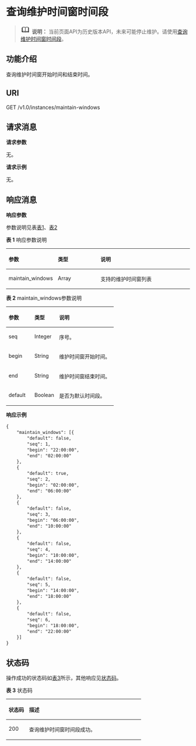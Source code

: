 # 查询维护时间窗时间段<a name="kafka-api-180514010"></a>

>![](public_sys-resources/icon-note.gif) **说明：** 
>当前页面API为历史版本API，未来可能停止维护。请使用[查询维护时间窗时间段](查询维护时间窗时间段.md)。

## 功能介绍<a name="section51971645131316"></a>

查询维护时间窗开始时间和结束时间。

## URI<a name="zh-cn_topic_0128036903_section747445721120"></a>

GET /v1.0/instances/maintain-windows

## 请求消息<a name="zh-cn_topic_0128036903_section1547413577114"></a>

**请求参数**

无。

**请求示例**

无。

## 响应消息<a name="zh-cn_topic_0128036903_section15475195711113"></a>

**响应参数**

参数说明见表[表1](#zh-cn_topic_0128036903_table04768576115)、[表2](#zh-cn_topic_0128036903_table748235716115)

**表 1**  响应参数说明

<a name="zh-cn_topic_0128036903_table04768576115"></a>
<table><thead align="left"><tr id="zh-cn_topic_0128036903_row14577185716113"><th class="cellrowborder" valign="top" width="19%" id="mcps1.2.4.1.1"><p id="zh-cn_topic_0128036903_p8577135719113"><a name="zh-cn_topic_0128036903_p8577135719113"></a><a name="zh-cn_topic_0128036903_p8577135719113"></a>参数</p>
</th>
<th class="cellrowborder" valign="top" width="25%" id="mcps1.2.4.1.2"><p id="zh-cn_topic_0128036903_p857745731115"><a name="zh-cn_topic_0128036903_p857745731115"></a><a name="zh-cn_topic_0128036903_p857745731115"></a>类型</p>
</th>
<th class="cellrowborder" valign="top" width="56.00000000000001%" id="mcps1.2.4.1.3"><p id="zh-cn_topic_0128036903_p1957785713116"><a name="zh-cn_topic_0128036903_p1957785713116"></a><a name="zh-cn_topic_0128036903_p1957785713116"></a>说明</p>
</th>
</tr>
</thead>
<tbody><tr id="zh-cn_topic_0128036903_row157725711111"><td class="cellrowborder" valign="top" width="19%" headers="mcps1.2.4.1.1 "><p id="zh-cn_topic_0128036903_p16577125741112"><a name="zh-cn_topic_0128036903_p16577125741112"></a><a name="zh-cn_topic_0128036903_p16577125741112"></a>maintain_windows</p>
</td>
<td class="cellrowborder" valign="top" width="25%" headers="mcps1.2.4.1.2 "><p id="zh-cn_topic_0128036903_p175771857111112"><a name="zh-cn_topic_0128036903_p175771857111112"></a><a name="zh-cn_topic_0128036903_p175771857111112"></a>Array</p>
</td>
<td class="cellrowborder" valign="top" width="56.00000000000001%" headers="mcps1.2.4.1.3 "><p id="zh-cn_topic_0128036903_p7577155714112"><a name="zh-cn_topic_0128036903_p7577155714112"></a><a name="zh-cn_topic_0128036903_p7577155714112"></a>支持的维护时间窗列表</p>
</td>
</tr>
</tbody>
</table>

**表 2**  maintain\_windows参数说明

<a name="zh-cn_topic_0128036903_table748235716115"></a>
<table><thead align="left"><tr id="zh-cn_topic_0128036903_row1857745761111"><th class="cellrowborder" valign="top" width="24%" id="mcps1.2.4.1.1"><p id="zh-cn_topic_0128036903_p35779572111"><a name="zh-cn_topic_0128036903_p35779572111"></a><a name="zh-cn_topic_0128036903_p35779572111"></a>参数</p>
</th>
<th class="cellrowborder" valign="top" width="23%" id="mcps1.2.4.1.2"><p id="zh-cn_topic_0128036903_p165779572119"><a name="zh-cn_topic_0128036903_p165779572119"></a><a name="zh-cn_topic_0128036903_p165779572119"></a>类型</p>
</th>
<th class="cellrowborder" valign="top" width="53%" id="mcps1.2.4.1.3"><p id="zh-cn_topic_0128036903_p0577185711113"><a name="zh-cn_topic_0128036903_p0577185711113"></a><a name="zh-cn_topic_0128036903_p0577185711113"></a>说明</p>
</th>
</tr>
</thead>
<tbody><tr id="zh-cn_topic_0128036903_row0577175719114"><td class="cellrowborder" valign="top" width="24%" headers="mcps1.2.4.1.1 "><p id="zh-cn_topic_0128036903_p157817574116"><a name="zh-cn_topic_0128036903_p157817574116"></a><a name="zh-cn_topic_0128036903_p157817574116"></a>seq</p>
</td>
<td class="cellrowborder" valign="top" width="23%" headers="mcps1.2.4.1.2 "><p id="zh-cn_topic_0128036903_p557895791115"><a name="zh-cn_topic_0128036903_p557895791115"></a><a name="zh-cn_topic_0128036903_p557895791115"></a>Integer</p>
</td>
<td class="cellrowborder" valign="top" width="53%" headers="mcps1.2.4.1.3 "><p id="zh-cn_topic_0128036903_p857885771118"><a name="zh-cn_topic_0128036903_p857885771118"></a><a name="zh-cn_topic_0128036903_p857885771118"></a>序号。</p>
</td>
</tr>
<tr id="zh-cn_topic_0128036903_row9578165718115"><td class="cellrowborder" valign="top" width="24%" headers="mcps1.2.4.1.1 "><p id="zh-cn_topic_0128036903_p13578125711113"><a name="zh-cn_topic_0128036903_p13578125711113"></a><a name="zh-cn_topic_0128036903_p13578125711113"></a>begin</p>
</td>
<td class="cellrowborder" valign="top" width="23%" headers="mcps1.2.4.1.2 "><p id="zh-cn_topic_0128036903_p115789578119"><a name="zh-cn_topic_0128036903_p115789578119"></a><a name="zh-cn_topic_0128036903_p115789578119"></a>String</p>
</td>
<td class="cellrowborder" valign="top" width="53%" headers="mcps1.2.4.1.3 "><p id="zh-cn_topic_0128036903_p957825714112"><a name="zh-cn_topic_0128036903_p957825714112"></a><a name="zh-cn_topic_0128036903_p957825714112"></a>维护时间窗开始时间。</p>
</td>
</tr>
<tr id="zh-cn_topic_0128036903_row157819575116"><td class="cellrowborder" valign="top" width="24%" headers="mcps1.2.4.1.1 "><p id="zh-cn_topic_0128036903_p16578165771110"><a name="zh-cn_topic_0128036903_p16578165771110"></a><a name="zh-cn_topic_0128036903_p16578165771110"></a>end</p>
</td>
<td class="cellrowborder" valign="top" width="23%" headers="mcps1.2.4.1.2 "><p id="zh-cn_topic_0128036903_p6578185751118"><a name="zh-cn_topic_0128036903_p6578185751118"></a><a name="zh-cn_topic_0128036903_p6578185751118"></a>String</p>
</td>
<td class="cellrowborder" valign="top" width="53%" headers="mcps1.2.4.1.3 "><p id="zh-cn_topic_0128036903_p1757811578116"><a name="zh-cn_topic_0128036903_p1757811578116"></a><a name="zh-cn_topic_0128036903_p1757811578116"></a>维护时间窗结束时间。</p>
</td>
</tr>
<tr id="zh-cn_topic_0128036903_row205787575119"><td class="cellrowborder" valign="top" width="24%" headers="mcps1.2.4.1.1 "><p id="zh-cn_topic_0128036903_p1578175715114"><a name="zh-cn_topic_0128036903_p1578175715114"></a><a name="zh-cn_topic_0128036903_p1578175715114"></a>default</p>
</td>
<td class="cellrowborder" valign="top" width="23%" headers="mcps1.2.4.1.2 "><p id="zh-cn_topic_0128036903_p135781757101115"><a name="zh-cn_topic_0128036903_p135781757101115"></a><a name="zh-cn_topic_0128036903_p135781757101115"></a>Boolean</p>
</td>
<td class="cellrowborder" valign="top" width="53%" headers="mcps1.2.4.1.3 "><p id="zh-cn_topic_0128036903_p1557865712114"><a name="zh-cn_topic_0128036903_p1557865712114"></a><a name="zh-cn_topic_0128036903_p1557865712114"></a>是否为默认时间段。</p>
</td>
</tr>
</tbody>
</table>

**响应示例**

```
{
	"maintain_windows": [{
		"default": false,
		"seq": 1,
		"begin": "22:00:00",
		"end": "02:00:00"
	},
	{
		"default": true,
		"seq": 2,
		"begin": "02:00:00",
		"end": "06:00:00"
	},
	{
		"default": false,
		"seq": 3,
		"begin": "06:00:00",
		"end": "10:00:00"
	},
	{
		"default": false,
		"seq": 4,
		"begin": "10:00:00",
		"end": "14:00:00"
	},
	{
		"default": false,
		"seq": 5,
		"begin": "14:00:00",
		"end": "18:00:00"
	},
	{
		"default": false,
		"seq": 6,
		"begin": "18:00:00",
		"end": "22:00:00"
	}]
}
```

## 状态码<a name="zh-cn_topic_0128036903_section10504657101112"></a>

操作成功的状态码如[表3](#zh-cn_topic_0128036903_table155041657181114)所示，其他响应见[状态码](状态码.md)。

**表 3**  状态码

<a name="zh-cn_topic_0128036903_table155041657181114"></a>
<table><thead align="left"><tr id="zh-cn_topic_0128036903_row1157985731113"><th class="cellrowborder" valign="top" width="15.15%" id="mcps1.2.3.1.1"><p id="zh-cn_topic_0128036903_p195791357141117"><a name="zh-cn_topic_0128036903_p195791357141117"></a><a name="zh-cn_topic_0128036903_p195791357141117"></a>状态码</p>
</th>
<th class="cellrowborder" valign="top" width="84.85000000000001%" id="mcps1.2.3.1.2"><p id="zh-cn_topic_0128036903_p205791357161114"><a name="zh-cn_topic_0128036903_p205791357161114"></a><a name="zh-cn_topic_0128036903_p205791357161114"></a>描述</p>
</th>
</tr>
</thead>
<tbody><tr id="zh-cn_topic_0128036903_row8579195751118"><td class="cellrowborder" valign="top" width="15.15%" headers="mcps1.2.3.1.1 "><p id="zh-cn_topic_0128036903_p8579105713119"><a name="zh-cn_topic_0128036903_p8579105713119"></a><a name="zh-cn_topic_0128036903_p8579105713119"></a>200</p>
</td>
<td class="cellrowborder" valign="top" width="84.85000000000001%" headers="mcps1.2.3.1.2 "><p id="zh-cn_topic_0128036903_p6579175761116"><a name="zh-cn_topic_0128036903_p6579175761116"></a><a name="zh-cn_topic_0128036903_p6579175761116"></a>查询维护时间窗时间段成功。</p>
</td>
</tr>
</tbody>
</table>

